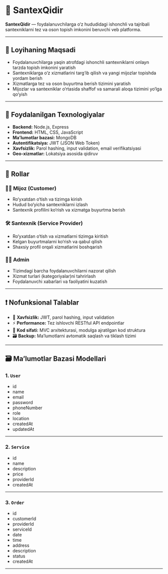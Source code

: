 # 🚰 SantexQidir

**SantexQidir** — foydalanuvchilarga o‘z hududidagi ishonchli va tajribali santexniklarni tez va oson topish imkonini beruvchi veb platforma.

---

## 🎯 Loyihaning Maqsadi

- Foydalanuvchilarga yaqin atrofdagi ishonchli santexniklarni onlayn tarzda topish imkonini yaratish  
- Santexniklarga o‘z xizmatlarini targ‘ib qilish va yangi mijozlar topishda yordam berish  
- Xizmatlarga tez va oson buyurtma berish tizimini yaratish  
- Mijozlar va santexniklar o‘rtasida shaffof va samarali aloqa tizimini yo‘lga qo‘yish

---

## 🔧 Foydalanilgan Texnologiyalar

- **Backend:** Node.js, Express  
- **Frontend:** HTML, CSS, JavaScript  
- **Ma’lumotlar bazasi:** MongoDB  
- **Autentifikatsiya:** JWT (JSON Web Token)  
- **Xavfsizlik:** Parol hashing, input validation, email verifikatsiyasi  
- **Geo-xizmatlar:** Lokatsiya asosida qidiruv

---

## 👥 Rollar

### 🧑‍💼 Mijoz (Customer)

- Ro‘yxatdan o‘tish va tizimga kirish  
- Hudud bo‘yicha santexniklarni izlash  
- Santexnik profilini ko‘rish va xizmatga buyurtma berish

### 🛠️ Santexnik (Service Provider)

- Ro‘yxatdan o‘tish va xizmatlarni tizimga kiritish  
- Kelgan buyurtmalarni ko‘rish va qabul qilish  
- Shaxsiy profil orqali xizmatlarini boshqarish

### 🧑‍💻 Admin

- Tizimdagi barcha foydalanuvchilarni nazorat qilish  
- Xizmat turlari (kategoriyalar)ni tahrirlash  
- Foydalanuvchi xabarlari va faoliyatini kuzatish

---

## ❗ Nofunksional Talablar

- 🔐 **Xavfsizlik:** JWT, parol hashing, input validation  
- ⚡ **Performance:** Tez ishlovchi RESTful API endpointlar  
- 🧼 **Kod sifati:** MVC arxitekturasi, modulga ajratilgan kod struktura  
- 🗃️ **Backup:** Ma’lumotlarni avtomatik saqlash va tiklash tizimi

---

## 🗃️ Ma’lumotlar Bazasi Modellari

### 1. `User`

- id  
- name  
- email  
- password  
- phoneNumber  
- role  
- location  
- createdAt  
- updatedAt  

---

### 2. `Service`

- id  
- name  
- description  
- price  
- providerId  
- createdAt  

---

### 3. `Order`

- id  
- customerId  
- providerId  
- serviceId  
- date  
- time  
- address  
- description  
- status  
- createdAt  

---

